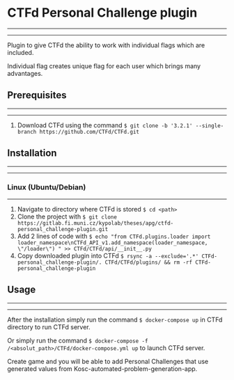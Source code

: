 # CTFd Personal Challenge plugin
---
---
Plugin to give CTFd the ability to work with individual flags which are included.

Individual flag creates unique flag for each user which brings many advantages.

## Prerequisites
---
---
1. Download CTFd using the command `$ git clone -b '3.2.1' --single-branch https://github.com/CTFd/CTFd.git`


## Installation
---
---
### Linux (Ubuntu/Debian)
---

1. Navigate to directory where CTFd is stored `$ cd <path>`
2. Clone the project with `$ git clone https://gitlab.fi.muni.cz/kypolab/theses/apg/ctfd-personal_challenge-plugin.git`
3. Add 2 lines of code with  `$ echo "from CTFd.plugins.loader import loader_namespace\nCTFd_API_v1.add_namespace(loader_namespace, \"/loader\") " >> CTFd/CTFd/api/__init__.py `
4. Copy downloaded plugin into CTFd `$ rsync -a --exclude='.*' CTFd-personal_challenge-plugin/. CTFd/CTFd/plugins/ && rm -rf CTFd-personal_challenge-plugin`


## Usage
---
---
After the installation simply run the command `$ docker-compose up` in CTFd directory to run CTFd server.

Or simply run the command `$ docker-compose -f /<absolut_path>/CTFd/docker-compose.yml up` to launch CTFd server.

Create game and you will be able to add Personal Challenges that use generated values from Kosc-automated-problem-generation-app. 